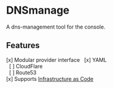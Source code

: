 # DNSmanage
A dns-management tool for the console.

## Features
[x] Modular provider interface
&nbsp;&nbsp;[x] YAML<br>
&nbsp;&nbsp;[ ] CloudFlare<br>
&nbsp;&nbsp;[ ] Route53<br>
[x] Supports [Infrastructure as Code](https://en.wikipedia.org/wiki/Infrastructure_as_Code)
